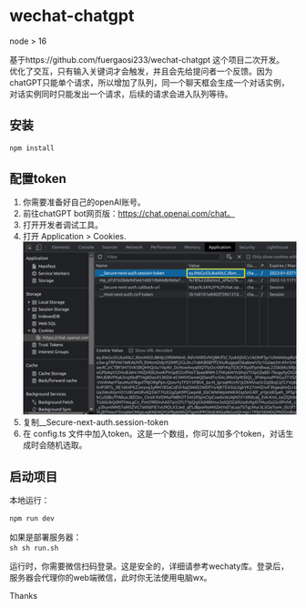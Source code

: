 #  wechat-chatgpt

node > 16  

基于https://github.com/fuergaosi233/wechat-chatgpt 这个项目二次开发。  
优化了交互，只有输入关键词才会触发，并且会先给提问者一个反馈。因为chatGPT只能单个请求，所以增加了队列，同一个聊天框会生成一个对话实例，对话实例同时只能发出一个请求，后续的请求会进入队列等待。  

## 安装

```sh
npm install
```

## **配置token**
1. 你需要准备好自己的openAI账号。
2. 前往chatGPT bot网页版：https://chat.openai.com/chat。 
3. 打开开发者调试工具。
4. 打开 Application > Cookies.  
![image](docs/images/session-token.png)  
5. 复制__Secure-next-auth.session-token
6. 在 config.ts 文件中加入token。这是一个数组，你可以加多个token，对话生成时会随机选取。  

## 启动项目
本地运行：
```sh
npm run dev
```

如果是部署服务器：  
``sh
sh run.sh
``

运行时，你需要微信扫码登录。这是安全的，详细请参考wechaty库。登录后，服务器会代理你的web端微信，此时你无法使用电脑wx。

Thanks
